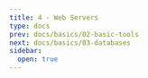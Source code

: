 ```yaml
---
title: 4 - Web Servers
type: docs
prev: docs/basics/02-basic-tools
next: docs/basics/03-databases
sidebar:
  open: true
---
```

